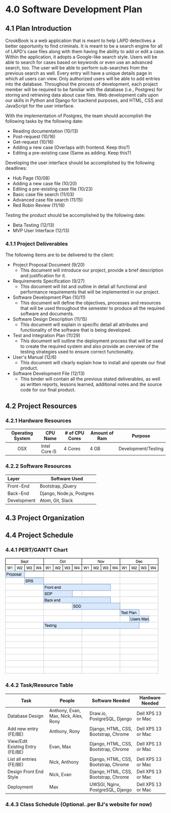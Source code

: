 # 4.0 Software Development Plan

## 4.1 Plan Introduction
CrookBook is a web application that is meant to help LAPD detectives a better
opportunity to find criminals. It is meant to be a search engine for all of
LAPD's case files along with them having the ability to add or edit a case.
Within the application, it adopts a Google-like search style. Users will be able
to search for cases based on keywords or even use an advanced search, too. The
user will be able to perform sub-searches from the previous search as well.
Every entry will have a unique details page in which all users can view.
Only authorized users will be able to add entries into the database. Throughout
the process of development, each project member will be required to be familiar
with the database (i.e., Postgres) for storing and retrieving data about case
files. Web development calls upon our skills in Python and Django for backend
purposes, and HTML, CSS and JavaScript for the user interface.

With the implementation of Postgres, the team should accomplish the following
tasks by the following date:
- Reading documentation (10/13)
- Post-request (10/16)
- Get-request (10/16)
- Adding a new case (Overlaps with frontend. Keep this?)
- Editing a pre-existing case (Same as adding. Keep this?)

Developing the user interface should be accomplished by the following deadlines:
- Hub Page (10/08)
- Adding a new case file (10/20)
- Editing a pre-existing case file (10/23)
- Basic case file search (11/03)
- Advanced case file search (11/15)
- Red Robin Review (11/16)

Testing the product should be accomplished by the following date:
- Beta Testing (12/13)
- MVP User Interface (12/13)

### 4.1.1 Project Deliverables
The following items are to be delivered to the client:
- Project Proposal Document (9/20)
    - This document will introduce our project, provide a brief description and justification for it.
- Requirements Specification (9/27)
    - This document will list and outline in detail all functional and performance requirements that will be implemented in our project.
- Software Development Plan (10/11)
    - This document will define the objectives, processes and resources that will be used throughout the semester to produce all the required software and documents.
- Software Design Description (11/15)
    - This document will explain in specific detail all attributes and functionality of the software that is being developed.
- Test and Integration Plan (11/29)
    - This document will outline the deployment process that will be used to create the required system and also provide an overview of the testing strategies used to ensure correct functionality.
- User's Manual (12/6)
    - This document will clearly explain how to install and operate our final product.
- Software Development File (12/13)
    - This binder will contain all the previous stated deliverables, as well as written reports, lessons learned, additional notes and the source code for our final product.
## 4.2 Project Resources

### 4.2.1 Hardware Resources
| Operating System | CPU Name      | # of CPU Cores | Amount of Ram | Purpose            |
|:----------------:|-------------- |----------------|---------------|--------------------|
| OSX              | Intel Core i5 | 4 Cores        | 4 GB          | Development/Testing|

### 4.2.2 Software Resources
| Layer      | Software Used             |
|:-----------|---------------------------|
| Front-End  | Bootstrap, jQuery         |
| Back-End   | Django, Node.js, Postgres |
| Development| Atom, Git, Slack          |
## 4.3 Project Organization

## 4.4 Project Schedule

### 4.4.1 PERT/GANTT Chart
![GAANT Chart](./images/CrookBookGaant.png)
### 4.4.2 Task/Resource Table
| Task                             | People                               | Software Needed                      | Hardware Needed    |
|----------------------------------|--------------------------------------|--------------------------------------|--------------------|
| Database Design                  | Anthony, Evan, Max, Nick, Alex, Rony | Draw.io, PostgreSQL, Django          | Dell XPS 13 or Mac |
| Add new entry (FE/BE)            | Anthony, Rony                        | Django, HTML, CSS, Bootstrap, Chrome | Dell XPS 13 or Mac |
| View/Edit Existing Entry (FE/BE) | Evan, Max                            | Django, HTML, CSS, Bootstrap, Chrome | Dell XPS 13 or Mac |
| List all entries (FE/BE)         | Nick, Anthony                        | Django, HTML, CSS, Bootstrap, Chrome | Dell XPS 13 or Mac |
| Design Front End Style           | Nick, Evan                           | Django, HTML, CSS, Bootstrap, Chrome | Dell XPS 13 or Mac |
| Deployment                       | Max                                  | UWSGI, Nginx, PostgreSQL, Django     | Dell XPS 13 or Mac |

### 4.4.3 Class Schedule (Optional..per BJ's website for now)
